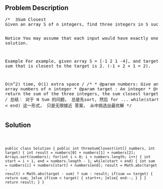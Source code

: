 <!--
<style>
  body { font-family: Arial, sans-serif; }
  .container { max-width: 100%; margin: 0 auto; padding: 10px; }
  .comment-block { background-color: #f9f9f9; padding: 10px; border-left: 5px solid #ccc; max-width: 50%; margin: 20px auto; overflow-wrap: break-word; white-space: pre-wrap; }
  .code-block { background-color: #f4f4f4; padding: 10px; border: 1px solid #ddd; max-width: 50%; margin: 20px auto; overflow-wrap: break-word; white-space: pre-wrap; }
</style>
-->

<div class='container'>
<h2>Problem Description</h2>
<div class='comment-block'>
<pre>
/*  3Sum Closest
Given an array S of n integers, find three integers in S such that the sum is closest to a given number, target. Return the sum of the three integers.

Notice
You may assume that each input would have exactly one solution.

Example
For example, given array S = [-1 2 1 -4], and target = 1. The sum that is closest to the target is 2. (-1 + 2 + 1 = 2).

O(n^2) time, O(1) extra space
*/
    /**
     * @param numbers: Give an array numbers of n integer
     * @param target : An integer
     * @return : return the sum of the three integers, the sum closest target.
     */
/*
总结： 对于 N Sum 的问题， 总是先sort, 然后 for ...   while(start < end) 这一形式， 只是无限接近
答案， 从中挑选出最优解
*/
</pre>
</div>

<h2>Solution</h2>
<div class='code-block'>
<pre><code class='language-java'>

public class Solution {
    public int threeSumClosest(int[] numbers, int target) {
        int result = numbers[0] + numbers[1] + numbers[2];
        Arrays.sort(numbers);
        for(int i = 0; i < numbers.length; i++) {
            int start = i + 1, end = numbers.length - 1;
            while(start < end) {
                int sum = numbers[i] + numbers[start] + numbers[end];
                result = Math.abs(target - result) > Math.abs(target - sum) ? sum : result;
                if(sum == target) {
                    return sum;
                }else if(sum < target) {
                    start++;
                }else{
                    end--;
                }
            }
        }
        return result;
    }
}


</code></pre>
</div>
</div>
